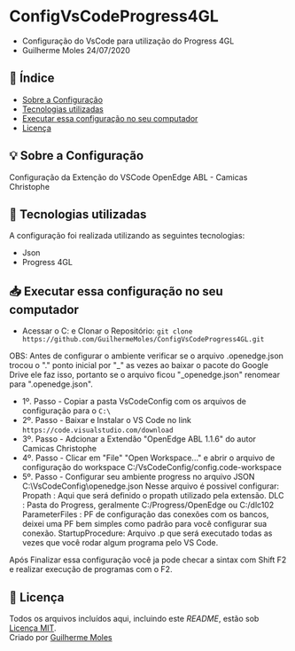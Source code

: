 # ConfigVsCodeProgress4GL
* Configuração do VsCode para utilização do Progress 4GL
* Guilherme Moles 24/07/2020

## 📑 Índice

- [Sobre a Configuração](#-sobre-a-configuracao)
- [Tecnologias utilizadas](#-tecnologias-utilizadas)
- [Executar essa configuração no seu computador](#Executar-essa-configuracao-no-seu-computador)
- [Licença](#-licença)

## 💡 Sobre a Configuração

Configuração da Extenção do VSCode OpenEdge ABL - Camicas Christophe

## 🚀 Tecnologias utilizadas

A configuração foi realizada utilizando as seguintes tecnologias:

- Json
- Progress 4GL

## 📥 Executar essa configuração no seu computador

- Acessar o C: e Clonar o Repositório: `git clone https://github.com/GuilhermeMoles/ConfigVsCodeProgress4GL.git`

OBS: Antes de configurar o ambiente verificar se o arquivo .openedge.json trocou o "." ponto inicial por "_" 
 as vezes ao baixar o pacote do Google Drive ele faz isso, portanto se o arquivo ficou "_openedge.json" renomear para 
 ".openedge.json".

- 1º. Passo - Copiar a pasta VsCodeConfig com os arquivos de configuração para o `C:\`
- 2º. Passo - Baixar e Instalar o VS Code no link `https://code.visualstudio.com/download`
- 3º. Passo - Adcionar a Extendão "OpenEdge ABL 1.1.6" do autor Camicas Christophe
- 4º. Passo - Clicar em "File" "Open Workspace..." e abrir o arquivo de configuração do workspace C:/VsCodeConfig/config.code-workspace
- 5º. Passo - Configurar seu ambiente progress no arquivo JSON C:\VsCodeConfig\openedge.json
             Nesse arquivo é possivel configurar:
	      Propath         : Aqui que será definido o propath utilizado pela extensão.
		  DLC	          : Pasta do Progress, geralmente C:/Progress/OpenEdge ou C:/dlc102
		  ParameterFiles  : PF de configuração das conexões com os bancos, deixei uma PF
                               bem simples como padrão para você configurar sua conexão.
                               StartupProcedure: Arquivo .p que será executado todas as vezes que você rodar
                               algum programa pelo VS Code.
 
 Após Finalizar essa configuração você ja pode checar a sintax com Shift F2 e realizar execução de programas com o F2.


## 📕 Licença

Todos os arquivos incluídos aqui, incluindo este _README_, estão sob [Licença MIT](./LICENSE).<br>
Criado por [Guilherme Moles](https://github.com/GuilhermeMoles)
